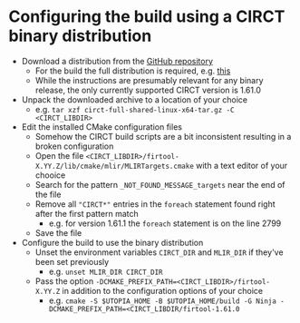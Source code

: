 # Configuring the build using a CIRCT binary distribution

* Download a distribution from the [GitHub
  repository](https://github.com/llvm/circt/releases/tag/firtool-1.61.0)
  * For the build the full distribution is required, e.g.
    [this](https://github.com/llvm/circt/releases/download/firtool-1.61.0/circt-full-shared-linux-x64.tar.gz)
  * While the instructions are presumably relevant for any binary release,
    the only currently supported CIRCT version is 1.61.0
* Unpack the downloaded archive to a location of your choice
  * e.g. `tar xzf circt-full-shared-linux-x64-tar.gz -C <CIRCT_LIBDIR>`
* Edit the installed CMake configuration files
  * Somehow the CIRCT build scripts are a bit inconsistent resulting in a
    broken configuration
  * Open the file
    `<CIRCT_LIBDIR>/firtool-X.YY.Z/lib/cmake/mlir/MLIRTargets.cmake` with a
    text editor of your chooice
  * Search for the pattern `_NOT_FOUND_MESSAGE_targets` near the end of the
    file
  * Remove all `"CIRCT*"` entries in the `foreach` statement found right
    after the first pattern match
    * e.g. for version 1.61.1 the `foreach` statement is on the line 2799
  * Save the file
* Configure the build to use the binary distribution
  * Unset the environment variables `CIRCT_DIR` and `MLIR_DIR` if they've
    been set previously
    * e.g. `unset MLIR_DIR CIRCT_DIR`
  * Pass the option `-DCMAKE_PREFIX_PATH=<CIRCT_LIBDIR>/firtool-X.YY.Z` in
    addition to the configuration options of your choice
    * e.g. `cmake -S $UTOPIA_HOME -B $UTOPIA_HOME/build -G Ninja -DCMAKE_PREFIX_PATH=<CIRCT_LIBDIR/firtool-1.61.0`
